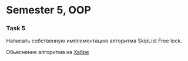 # Semester 5, OOP
### Task 5

Написать собственную имплементацию алгоритма SkipList Free lock.

Обьяснение алгоритма на [Хабре](https://habr.com/ru/post/250815/)
